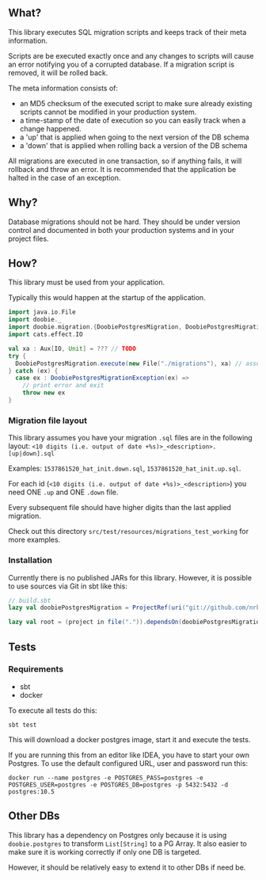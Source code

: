 ## What?

This library executes SQL migration scripts and keeps track of their meta information.

Scripts are be executed exactly once and any changes to scripts will cause an error notifying you of a corrupted database. If a migration script is removed, it will be rolled back.

The meta information consists of:

- an MD5 checksum of the executed script to make sure already existing scripts cannot be modified in your production system.
- a time-stamp of the date of execution so you can easily track when a change happened.
- a 'up' that is applied when going to the next version of the DB schema
- a 'down' that is applied when rolling back a version of the DB schema 

All migrations are executed in one transaction, so if anything fails, it will rollback and throw an error.
It is recommended that the application be halted in the case of an exception.

## Why?

Database migrations should not be hard. They should be under version control and documented in both your production systems and in your project files.

## How?

This library must be used from your application.

Typically this would happen at the startup of the application.

```scala
import java.io.File
import doobie._
import doobie.migration.{DoobiePostgresMigration, DoobiePostgresMigrationException}
import cats.effect.IO

val xa : Aux[IO, Unit] = ??? // TODO
try {
  DoobiePostgresMigration.execute(new File("./migrations"), xa) // assumes you have migrations in this dir
} catch (ex) {
  case ex : DoobiePostgresMigrationException(ex) =>
    // print error and exit
    throw new ex
}

```

### Migration file layout

This library assumes you have your migration `.sql` files are in the following layout:
`<10 digits (i.e. output of date +%s)>_<description>.[up|down].sql`

Examples: `1537861520_hat_init.down.sql`, `1537861520_hat_init.up.sql`.

For each id (`<10 digits (i.e. output of date +%s)>_<description>`) you need ONE `.up` and ONE `.down` file.

Every subsequent file should have higher digits than the last applied migration.

Check out this directory `src/test/resources/migrations_test_working` for more examples. 

### Installation

Currently there is no published JARs for this library.
However, it is possible to use sources via Git in sbt like this:

```scala
// build.sbt
lazy val doobiePostgresMigration = ProjectRef(uri("git://github.com/nrkno/doobie-postgres-migration.git"), "doobie-postgres-migration")

lazy val root = (project in file(".")).dependsOn(doobiePostgresMigration)
```

## Tests
### Requirements
- sbt
- docker
 
To execute all tests do this:

`sbt test`

This will download a docker postgres image, start it and execute the tests.

If you are running this from an editor like IDEA, you have to start your own Postgres.
To use the default configured URL, user and password run this:

```docker run --name postgres -e POSTGRES_PASS=postgres -e POSTGRES_USER=postgres -e POSTGRES_DB=postgres -p 5432:5432 -d postgres:10.5```

## Other DBs
This library has a dependency on Postgres only because it is using `doobie.postgres` to transform `List[String]` to a PG Array. It also easier to make sure it is working correctly if only one DB is targeted.

However, it should be relatively easy to extend it to other DBs if need be.
